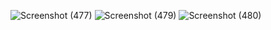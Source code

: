 ![Screenshot (477)](https://github.com/user-attachments/assets/5cb13fa9-0a6c-41e9-b36c-a934a560ec9a)
![Screenshot (479)](https://github.com/user-attachments/assets/1617429f-8933-4db7-9976-87c9c867e7dd)
![Screenshot (480)](https://github.com/user-attachments/assets/0849cc5e-7d35-426f-9919-ab551087bcef)
